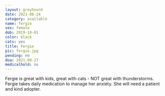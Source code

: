 ```yaml
---
layout: greyhound
date: 2021-06-24
category: available
name: fergie
sex: female
dob: 2019-10-01
color: black
cats: yes
title: Fergie
pic: fergie.jpg
pending: no
doa: 2021-08-27
medicalhold: no
---
```


Fergie is great with kids, great with cats - NOT great with thunderstorms.  Fergie takes daily medication to manage her anxiety. She will need a patient and kind adopter.  
